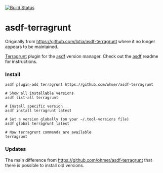[![Build Status](https://github.com/ohmer/asdf-terragrunt/actions/workflows/ci.yml/badge.svg?branch=main)](https://github.com/ohmer/asdf-terragrunt/actions/workflows/ci.yml)

# asdf-terragrunt

Originally from https://github.com/lotia/asdf-terragrunt where it no longer appears to be maintained.

[Terragrunt](https://github.com/gruntwork-io/terragrunt) plugin for the [asdf](https://github.com/asdf-vm/asdf) version manager.
Check out the [asdf](https://github.com/asdf-vm/asdf) readme for instructions.

### Install

```
asdf plugin-add terragrunt https://github.com/ohmer/asdf-terragrunt
```

```
# Show all installable versions
asdf list-all terragrunt

# Install specific version
asdf install terragrunt latest

# Set a version globally (on your ~/.tool-versions file)
asdf global terragrunt latest

# Now terragrunt commands are available
terragrunt
```

### Updates

The main difference from https://github.com/ohmer/asdf-terragrunt that there is possible to install old versions.